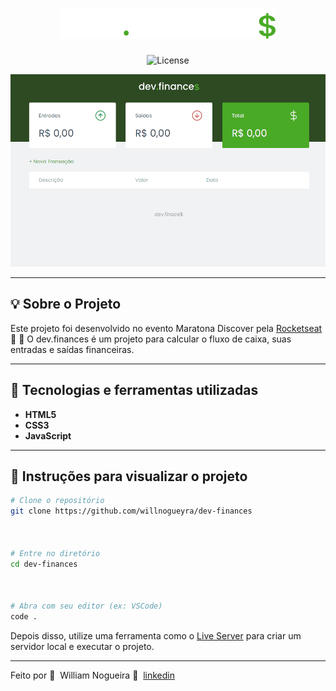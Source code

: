 <h1 align="center">
  <img alt="dev.finances" title="dev.finances" src="./assets/logo.svg" />
</h1>

<p align="center">
  <img alt="License" src="https://img.shields.io/static/v1?label=license&message=MIT&color=8257E5&labelColor=000000">
</p>

<div align="center">
  <img src="./assets/finances.gif" />
</div>

---

## 💡 Sobre o Projeto

Este projeto foi desenvolvido no evento Maratona Discover pela [Rocketseat](https://rocketseat.com.br/) 🚀&nbsp;💜
O dev.finances é um projeto para calcular o fluxo de caixa, suas entradas e saídas financeiras.

---

## 🚀 Tecnologias e ferramentas utilizadas

- **HTML5**
- **CSS3**
- **JavaScript**

---

## 🔧 Instruções para visualizar o projeto

```bash
# Clone o repositório
git clone https://github.com/willnogueyra/dev-finances



# Entre no diretório
cd dev-finances



# Abra com seu editor (ex: VSCode)
code .
```

Depois disso, utilize uma ferramenta como o [Live Server](https://marketplace.visualstudio.com/items?itemName=ritwickdey.LiveServer) para criar um servidor local e executar o projeto.

---

Feito por 💜&nbsp; William Nogueira 👋 &nbsp;[linkedin](https://www.linkedin.com/in/william-nogueira-870a98190/)
